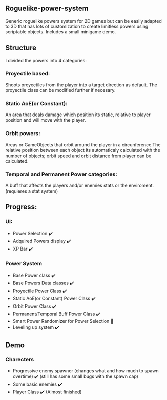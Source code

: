 <h2>Roguelike-power-system</h2>
Generic roguelike powers system for 2D games but can be easily adapted to 3D that has lots of customization to create limitless powers using scriptable objects. Includes a small minigame demo.

## Structure

I divided the powers into 4 categories:

###  Proyectile based:
Shoots proyectiles from the player into a target direction as default. The proyectile class can be modified further if necesary.
###  Static AoE(or Constant):
An area that deals damage which position its static, relative to player position and will move with the player.
###  Orbit powers:
Areas or GameObjects that orbit around the player in a circunference.The relative position between each object its automaticaly calculated with the number of objects; 
orbit speed and orbit distance from player can be calculated.
### Temporal and Permanent Power categories:
A buff that affects the players and/or enemies stats or the enviroment. (requieres a stat system)

## Progress:

### UI:
* Power Selection :heavy_check_mark:
* Adquired Powers display  :heavy_check_mark:
* XP Bar :heavy_check_mark:

### Power System
* Base Power class :heavy_check_mark:
* Base Powers Data classes :heavy_check_mark:
* Proyectile Power Class :heavy_check_mark:
* Static AoE(or Constant) Power Class :heavy_check_mark:
* Orbit Power Class :heavy_check_mark:
* Permanent/Temporal Buff Power Class :heavy_check_mark:
* Smart Power Randomizer for Power Selection :construction:
* Leveling up system :heavy_check_mark:

## Demo
### Charecters
* Progressive enemy spawner (changes what and how much to spawn overtime) :heavy_check_mark: (still has some small bugs with the spawn cap)
* Some basic enemies :heavy_check_mark:
* Player Class :heavy_check_mark: (Almost finished)
